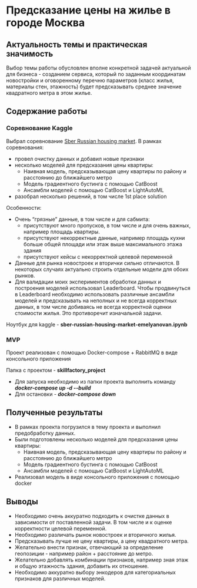 # Предсказание цены на жилье в городе Москва


## Актуальность темы и практическая значимость

Выбор темы работы обусловлен вполне конкретной задачей актуальной для бизнеса - созданием сервиса, который по заданным координатам новостройки и оговоренному перечню параметров (класс жилья, материалы стен, этажность) будет предсказывать среднее значение квадратного метра в этом жилье. 


## Содержание работы

### Соревнование Kaggle

Выбрал соревнование [Sber Russian housing market](https://www.kaggle.com/competitions/sberbank-russian-housing-market/overview). В рамках соревнования:
 - провел очистку данных и добавил новые признаки
 - несколько моделей для предсказания цены квартиры:
    - Наивная модель, предсказывающая цену квартиры по району и расстоянию до ближайшего метро
    - Модель градиентного бустинга с помощью CatBoost
    - Ансамбли моделей c помощью CatBoost и LightAutoML
 - разобрал несколько решений, в том числе 1st place solution

Особенности:
 - Очень “грязные” данные, в том числе и для сабмита:
    - присутствуют много пропусков, в том числе и для очень важных, например площадь квартиры.
    - присутствуют некорректные данные, например площадь кухни больше общей площади или этаж выше максимального этажа здания
    - присутствуют кейсы с некорректной целевой переменной
 - Данные для рынка новостроек и вторички сильно отличаются. В некоторых случаях актуально строить отдельные модели для обоих рынков.
 - Для валидации моих экспериментов обработки данных и построения моделей использовал Leaderboard. Чтобы продвинуться в Leaderboard необходимо использовать различные ансамбли моделей и предсказывать на неполных и не всегда корректных  данных, в том числе добиваясь не всегда корректной оценки стоимости жилья. Это противоречит изначальной задачи.

Ноутбук для kaggle - **sber-russian-housing-market-emelyanovan.ipynb**


### MVP

Проект реализован с помощью Docker-compose + RabbitMQ в виде консольного приложения

Папка с проектом - **skillfactory_project**
 - Для запуска необходимо из папки проекта выполнить команду ***docker-compose up -d --build***
 - Для остановки - ***docker-compose down***


## Полученные результаты

 - В рамках проекта погрузился в тему проекта и выполнил предобработку данных.
 - Были подготовлены несколько моделей для предсказания цены квартиры:
    - Наивная модель, предсказывающая цену квартиры по району и расстоянию до ближайшего метро
    - Модель градиентного бустинга с помощью CatBoost
    - Ансамбли моделей c помощью CatBoost и LightAutoML
 - Реализовал модель в виде консольного приложения с помощью docker


## Выводы

 - Необходимо очень аккуратно подходить к очистке данных в зависимости от поставленной задачи. В том числе и к оценке корректности целевой переменной.
 - Необходимо различать рынок новостроек и вторичного жилья.
 - Предсказывать лучше не цену квартиры, а цену квадратного метра.
 - Желательно внести признак, отвечающий за определение геопозиции - например район + расстояние до метро.
 - Желательно добавлять комбинации признаков, например зная этаж и общую этажность здания, добавить их отношение.
 - Необходимо аккуратно выбору энкодеров для категориальных признаков для различных моделей.



